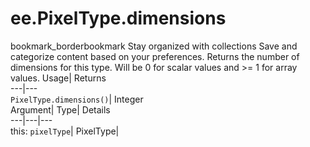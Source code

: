  
#  ee.PixelType.dimensions 
bookmark_borderbookmark Stay organized with collections  Save and categorize content based on your preferences.
Returns the number of dimensions for this type. Will be 0 for scalar values and >= 1 for array values. 
Usage| Returns  
---|---  
`PixelType.dimensions()`| Integer  
Argument| Type| Details  
---|---|---  
this: `pixelType`| PixelType|   
